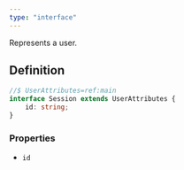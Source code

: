 ```yaml
---
type: "interface"
---
```


Represents a user.

## Definition

```ts
//$ UserAttributes=ref:main
interface Session extends UserAttributes {
	id: string;
}
```


### Properties

- `id`